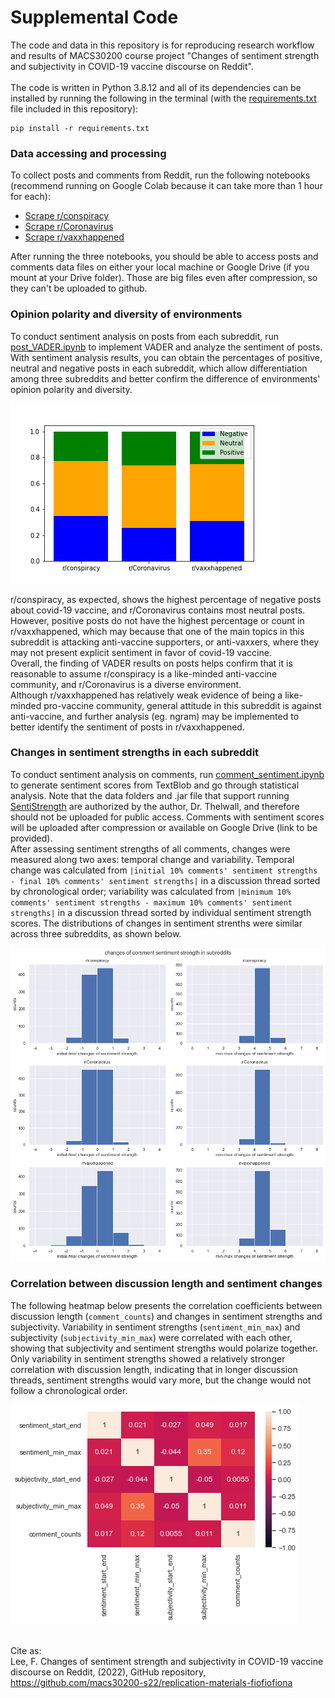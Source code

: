 # Supplemental Code
The code and data in this repository is for reproducing research workflow and results of MACS30200 course project "Changes of sentiment strength and subjectivity in COVID-19 vaccine discourse on Reddit".\
\
The code is written in Python 3.8.12 and all of its dependencies can be installed by running the following in the terminal (with the [requirements.txt](https://github.com/macs30200-s22/replication-materials-fiofiofiona/blob/master/requirements.txt) file included in this repository):
```
pip install -r requirements.txt
```
### Data accessing and processing
To collect posts and comments from Reddit, run the following notebooks (recommend running on Google Colab because it can take more than 1 hour for each):
* [Scrape r/conspiracy](https://github.com/macs30200-s22/replication-materials-fiofiofiona/blob/master/conspiracy.ipynb)
* [Scrape r/Coronavirus](https://github.com/macs30200-s22/replication-materials-fiofiofiona/blob/master/covid.ipynb)
* [Scrape r/vaxxhappened](https://github.com/macs30200-s22/replication-materials-fiofiofiona/blob/master/vaxx.ipynb)

After running the three notebooks, you should be able to access posts and comments data files on either your local machine or Google Drive (if you mount at your Drive folder). Those are big files even after compression, so they can't be uploaded to github. 

### Opinion polarity and diversity of environments
To conduct sentiment analysis on posts from each subreddit, run [post_VADER.ipynb](https://github.com/macs30200-s22/replication-materials-fiofiofiona/blob/master/post_VADER.ipynb) to implement VADER and analyze the sentiment of posts.\
With sentiment analysis results, you can obtain the percentages of positive, neutral and negative posts in each subreddit, which allow differentiation among three subreddits and better confirm the difference of environments' opinion polarity and diversity.

![subreddit](data/subreddit_percentage.png)

r/conspiracy, as expected, shows the highest percentage of negative posts about covid-19 vaccine, and r/Coronavirus contains most neutral posts.\
However, positive posts do not have the highest percentage or count in r/vaxxhappened, which may because that one of the main topics in this subreddit is attacking anti-vaccine supporters, or anti-vaxxers, where they may not present explicit sentiment in favor of covid-19 vaccine.\
Overall, the finding of VADER results on posts helps confirm that it is reasonable to assume r/conspiracy is a like-minded anti-vaccine community, and r/Coronavirus is a diverse environment.\
Although r/vaxxhappened has relatively weak evidence of being a like-minded pro-vaccine community, general attitude in this subreddit is against anti-vaccine, and further analysis (eg. ngram) may be implemented to better identify the sentiment of posts in r/vaxxhappened.

### Changes in sentiment strengths in each subreddit
To conduct sentiment analysis on comments, run [comment_sentiment.ipynb](https://github.com/macs30200-s22/replication-materials-fiofiofiona/blob/master/comment_sentiment.ipynb) to generate sentiment scores from TextBlob and go through statistical analysis. Note that the data folders and .jar file that support running [SentiStrength](http://sentistrength.wlv.ac.uk/) are authorized by the author, Dr. Thelwall, and therefore should not be uploaded for public access. Comments with sentiment scores will be uploaded after compression or available on Google Drive (link to be provided).\
After assessing sentiment strengths of all comments, changes were measured along two axes: temporal change and variability. Temporal change was calculated from `|initial 10% comments' sentiment strengths - final 10% comments' sentiment strengths|` in a discussion thread sorted by chronological order; variability was calculated from `|minimum 10% comments' sentiment strengths - maximum 10% comments' sentiment strengths|` in a discussion thread sorted by individual sentiment strength scores. The distributions of changes in sentiment strenths were similar across three subreddits, as shown below. 

![sentiment change distribution](data/senti_strength_change_hist.png)

### Correlation between discussion length and sentiment changes
The following heatmap below presents the correlation coefficients between discussion length (`comment_counts`) and changes in sentiment strengths and subjectivity. Variability in sentiment strengths (`sentiment_min_max`) and subjectivity (`subjectivity_min_max`) were correlated with each other, showing that subjectivity and sentiment strengths would polarize together. Only variability in sentiment strengths showed a relatively stronger correlation with discussion length, indicating that in longer discussion threads, sentiment strengths would vary more, but the change would not follow a chronological order. 

![correlation](data/all_correlation.png)

\
Cite as:\
Lee, F. Changes of sentiment strength and subjectivity in COVID-19 vaccine discourse on Reddit, (2022), GitHub repository, https://github.com/macs30200-s22/replication-materials-fiofiofiona
